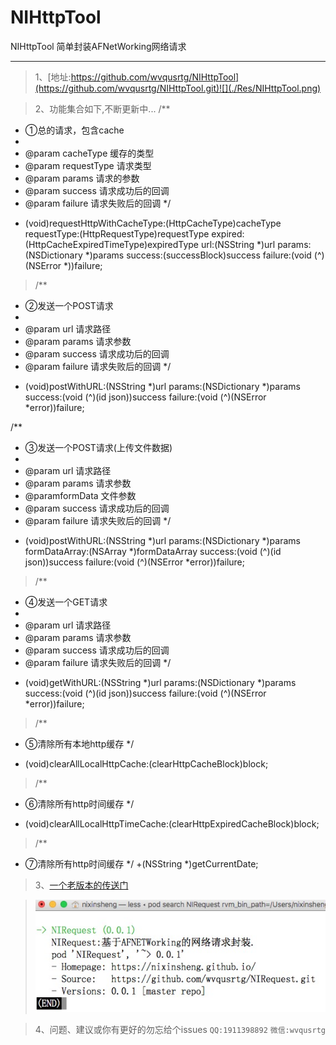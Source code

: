 # NIHttpTool
NIHttpTool 简单封装AFNetWorking网络请求

---
>1、[地址:https://github.com/wvqusrtg/NIHttpTool](https://github.com/wvqusrtg/NIHttpTool.git)![](./Res/NIHttpTool.png)

>2、功能集合如下,不断更新中...
>/**
 *  ①总的请求，包含cache
 *
 *  @param cacheType   缓存的类型
 *  @param requestType  请求类型
 *  @param params 请求的参数
 *  @param success 请求成功后的回调
 *  @param failure 请求失败后的回调
 */
+ (void)requestHttpWithCacheType:(HttpCacheType)cacheType requestType:(HttpRequestType)requestType expired:(HttpCacheExpiredTimeType)expiredType url:(NSString *)url params:(NSDictionary *)params success:(successBlock)success failure:(void (^)(NSError *))failure;
>/**
 *  ②发送一个POST请求
 *
 *  @param url     请求路径
 *  @param params  请求参数
 *  @param success 请求成功后的回调
 *  @param failure 请求失败后的回调
 */
+ (void)postWithURL:(NSString *)url params:(NSDictionary *)params success:(void (^)(id json))success failure:(void (^)(NSError *error))failure;

/**
 *  ③发送一个POST请求(上传文件数据)
 *
 *  @param url     请求路径
 *  @param params  请求参数
 *  @paramformData  文件参数
 *  @param success 请求成功后的回调
 *  @param failure 请求失败后的回调
 */
+ (void)postWithURL:(NSString *)url params:(NSDictionary *)params formDataArray:(NSArray *)formDataArray success:(void (^)(id json))success failure:(void (^)(NSError *error))failure;

>/**
 *  ④发送一个GET请求
 *
 *  @param url     请求路径
 *  @param params  请求参数
 *  @param success 请求成功后的回调
 *  @param failure 请求失败后的回调
 */
+ (void)getWithURL:(NSString *)url params:(NSDictionary *)params success:(void (^)(id json))success failure:(void (^)(NSError *error))failure;

>/**
 * ⑤清除所有本地http缓存
 */
+ (void)clearAllLocalHttpCache:(clearHttpCacheBlock)block;

>/**
 * ⑥清除所有http时间缓存
 */
+ (void)clearAllLocalHttpTimeCache:(clearHttpExpiredCacheBlock)block;

>/**
 * ⑦清除所有http时间缓存
 */
+(NSString *)getCurrentDate;

>3、[一个老版本的传送门](https://github.com/wvqusrtg/NIRequest.git)

>![](./Res/NIRequest.png)

>4、问题、建议或你有更好的勿忘给个issues
    `QQ:1911398892`
    `微信:wvqusrtg`